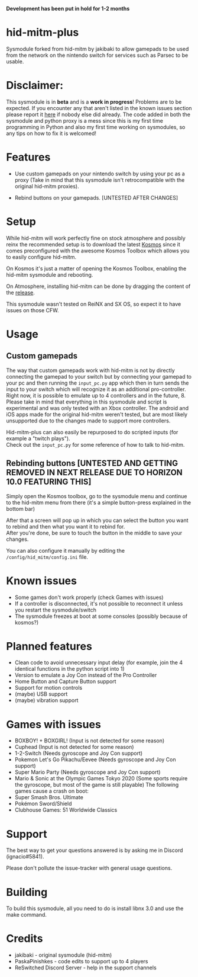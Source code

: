 **Development has been put in hold for 1-2 months**
# hid-mitm-plus

Sysmodule forked from hid-mitm by jakibaki to allow gamepads to be used from the network on the nintendo switch for services such as Parsec to be usable.

# Disclaimer:
This sysmodule is in **beta** and is a **work in progress**! Problems are to be expected. If you encounter any that aren't listed in the known issues section please report it [here](https://github.com/PaskaPinishkes/hid-mitm-plus/issues) if nobody else did already.
The code added in both the sysmodule and python proxy is a mess since this is my first time programming in Python and also my first time working on sysmodules, so any tips on how to fix it is welcomed!

# Features
* Use custom gamepads on your nintendo switch by using your pc as a proxy (Take in mind that this sysmodule isn't retrocompatible with the original hid-mitm proxies).

* Rebind buttons on your gamepads. [UNTESTED AFTER CHANGES]



# Setup
While hid-mitm will work perfectly fine on stock atmosphere and possibly reinx the recommended setup is to download the latest [Kosmos](https://github.com/AtlasNX/Kosmos) since it comes preconfigured with the awesome Kosmos Toolbox which allows you to easily configure hid-mitm.

On Kosmos it's just a matter of opening the Kosmos Toolbox, enabling the hid-mitm sysmodule and rebooting.

On Atmosphere, installing hid-mitm can be done by dragging the content of the [release](https://github.com/jakibaki/hid-mitm/releases).

This sysmodule wasn't tested on ReiNX and SX OS, so expect it to have issues on those CFW.

# Usage
## Custom gamepads
The way that custom gamepads work with hid-mitm is not by directly connecting the gamepad to your switch but by connecting your gamepad to your pc and then running the `input_pc.py` app which then in turn sends the input to your switch which will recognize it as an additional pro-controller. Right now, it is possible to emulate up to 4 controllers and in the future, 8. Please take in mind that everything in this sysmodule and script is experimental and was only tested with an Xbox controller.
The android and iOS apps made for the original hid-mitm weren't tested, but are most likely unsupported due to the changes made to support more controllers.

Hid-mitm-plus can also easily be repurposed to do scripted inputs (for example a "twitch plays").  
Check out the `input_pc.py` for some reference of how to talk to hid-mitm.

## Rebinding buttons [UNTESTED AND GETTING REMOVED IN NEXT RELEASE DUE TO HORIZON 10.0 FEATURING THIS]
Simply open the Kosmos toolbox, go to the sysmodule menu and continue to the hid-mitm menu from there (it's a simple button-press explained in the bottom bar)

After that a screen will pop up in which you can select the button you want to rebind and then what you want it to rebind for.  
After you're done, be sure to touch the button in the middle to save your changes.

You can also configure it manually by editing the `/config/hid_mitm/config.ini` file.



# Known issues
* Some games don't work properly (check Games with issues)
* If a controller is disconnected, it's not possible to reconnect it unless you restart the sysmodule/switch
* The sysmodule freezes at boot at some consoles (possibly because of kosmos?)

# Planned features

* Clean code to avoid unnecessary input delay (for example, join the 4 identical functions in the python script into 1)
* Version to emulate a Joy Con instead of the Pro Controller
* Home Button and Capture Button support
* Support for motion controls
* (maybe) USB support
* (maybe) vibration support

# Games with issues
* BOXBOY! + BOXGIRL! (Input is not detected for some reason)
* Cuphead (Input is not detected for some reason)
* 1-2-Switch (Needs gyroscope and Joy Con support)
* Pokemon Let's Go Pikachu/Eevee (Needs gyroscope and Joy Con support)
* Super Mario Party (Needs gyroscope and Joy Con support)
* Mario & Sonic at the Olympic Games Tokyo 2020 (Some sports require the gyroscope, but most of the game is still playable)
The following games cause a crash on boot:
* Super Smash Bros. Ultimate
* Pokémon Sword/Shield
* Clubhouse Games: 51 Worldwide Classics 

# Support

The best way to get your questions answered is by asking me in Discord (ignacio#5841).

Please don't pollute the issue-tracker with general usage questions.

# Building

To build this sysmodule, all you need to do is install libnx 3.0 and use the make command.

# Credits
* jakibaki - original sysmodule (hid-mitm)
* PaskaPinishkes - code edits to support up to 4 players
* ReSwitched Discord Server - help in the support channels
